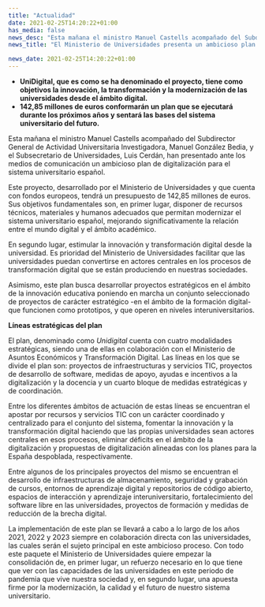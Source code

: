 ```yaml
---
title: "Actualidad"   
date: 2021-02-25T14:20:22+01:00
has_media: false
news_desc: "Esta mañana el ministro Manuel Castells acompañado del Subdirector General de Actividad Universitaria Investigadora, Manuel González Bedia, y el Subsecretario de Universidades, Luis Cerdán, han presentado ante los medios de comunicación un ambicioso plan de digitalización para el sistema universitario español."
news_title: "El Ministerio de Universidades presenta un ambicioso plan de digitalización para el sistema universitario"

news_date: 2021-02-25T14:20:22+01:00
---
```

<ul>
<li><b>UniDigital, que es como se ha denominado el proyecto, tiene como objetivos la innovaci&oacute;n, la transformaci&oacute;n y la modernizaci&oacute;n de las universidades desde el &aacute;mbito digital.</b></li>
<li><b>142,85 millones de euros conformar&aacute;n un plan que se ejecutar&aacute; durante los pr&oacute;ximos a&ntilde;os y sentar&aacute; las bases del sistema universitario del futuro.</b></li>
</ul>
<p>Esta ma&ntilde;ana el ministro Manuel Castells acompa&ntilde;ado del Subdirector General de Actividad Universitaria Investigadora, Manuel Gonz&aacute;lez Bedia, y el Subsecretario de Universidades, Luis Cerd&aacute;n, han presentado ante los medios de comunicaci&oacute;n un ambicioso plan de digitalizaci&oacute;n para el sistema universitario espa&ntilde;ol.</p>
<p>Este proyecto, desarrollado por el Ministerio de Universidades y que cuenta con fondos europeos, tendr&aacute; un presupuesto de 142,85 millones de euros. Sus objetivos fundamentales son, en primer lugar, disponer de recursos t&eacute;cnicos, materiales y humanos adecuados que permitan modernizar el sistema universitario espa&ntilde;ol, mejorando significativamente la relaci&oacute;n entre el mundo digital y el &aacute;mbito acad&eacute;mico.</p>
<p>En segundo lugar, estimular la innovaci&oacute;n y transformaci&oacute;n digital desde la universidad. Es prioridad del Ministerio de Universidades facilitar que las universidades puedan convertirse en actores centrales en los procesos de transformaci&oacute;n digital que se est&aacute;n produciendo en nuestras sociedades.</p>
<p>Asimismo, este plan busca desarrollar proyectos estrat&eacute;gicos en el &aacute;mbito de la innovaci&oacute;n educativa poniendo en marcha un conjunto seleccionado de proyectos de car&aacute;cter estrat&eacute;gico -en el &aacute;mbito de la formaci&oacute;n digital- que funcionen como prototipos, y que operen en niveles interuniversitarios.</p>
<p><b>L&iacute;neas estrat&eacute;gicas del plan</b></p>
<p>El plan, denominado como<span>&nbsp;</span><em>Unidigital</em><span>&nbsp;</span>cuenta con cuatro modalidades estrat&eacute;gicas, siendo una de ellas en colaboraci&oacute;n con el Ministerio de Asuntos Econ&oacute;micos y Transformaci&oacute;n Digital. Las l&iacute;neas en los que se divide el plan son: proyectos de infraestructuras y servicios TIC, proyectos de desarrollo de software, medidas de apoyo, ayudas e incentivos a la digitalizaci&oacute;n y la docencia y un cuarto bloque de medidas estrat&eacute;gicas y de coordinaci&oacute;n.</p>
<p>Entre los diferentes &aacute;mbitos de actuaci&oacute;n de estas l&iacute;neas se encuentran el apostar por recursos y servicios TIC con un car&aacute;cter coordinado y centralizado para el conjunto del sistema, fomentar la innovaci&oacute;n y la transformaci&oacute;n digital haciendo que las propias universidades sean actores centrales en esos procesos, eliminar d&eacute;ficits en el &aacute;mbito de la digitalizaci&oacute;n y propuestas de digitalizaci&oacute;n alineadas con los planes para la Espa&ntilde;a despoblada, respectivamente.</p>
<p>Entre algunos de los principales proyectos del mismo se encuentran el desarrollo de infraestructuras de almacenamiento, seguridad y grabaci&oacute;n de cursos, entornos de aprendizaje digital y repositorios de c&oacute;digo abierto, espacios de interacci&oacute;n y aprendizaje interuniversitario, fortalecimiento del software libre en las universidades, proyectos de formaci&oacute;n y medidas de reducci&oacute;n de la brecha digital.</p>
<p>La implementaci&oacute;n de este plan se llevar&aacute; a cabo a lo largo de los a&ntilde;os 2021, 2022 y 2023 siempre en colaboraci&oacute;n directa con las universidades, las cuales ser&aacute;n el sujeto principal en este ambicioso proceso. Con todo este paquete el Ministerio de Universidades quiere empezar la consolidaci&oacute;n de, en primer lugar, un refuerzo necesario en lo que tiene que ver con las capacidades de las universidades en este periodo de pandemia que vive nuestra sociedad y, en segundo lugar, una apuesta firme por la modernizaci&oacute;n, la calidad y el futuro de nuestro sistema universitario.</p>